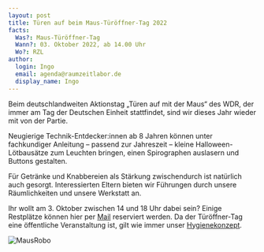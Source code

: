 ```yaml
---
layout: post
title: Türen auf beim Maus-Türöffner-Tag 2022
facts:
  Was?: Maus-Türöffner-Tag
  Wann?: 03. Oktober 2022, ab 14.00 Uhr
  Wo?: RZL
author:
  login: Ingo
  email: agenda@raumzeitlabor.de
  display_name: Ingo
---
```


Beim deutschlandweiten Aktionstag „Türen auf mit der Maus“ des WDR, der immer am Tag der Deutschen Einheit stattfindet, sind wir dieses Jahr wieder mit von der Partie.

Neugierige Technik-Entdecker:innen ab 8 Jahren können unter fachkundiger Anleitung – passend zur Jahreszeit – kleine Halloween-Lötbausätze zum Leuchten bringen, einen Spirographen auslasern und Buttons gestalten.

Für Getränke und Knabbereien als Stärkung zwischendurch ist natürlich auch gesorgt. Interessierten Eltern bieten wir Führungen durch unsere Räumlichkeiten und unsere Werkstatt an.

Ihr wollt am 3. Oktober zwischen 14 und 18 Uhr dabei sein? Einige Restplätze können hier per [Mail](mailto:agenda@raumzeitlabor.de) reserviert werden.
Da der Türöffner-Tag eine öffentliche Veranstaltung ist, gilt wie immer unser [Hygienekonzept](https://wiki.raumzeitlabor.de/wiki/Hygienekonzept).

![MausRobo](/assets/MausRobo.jpg)
